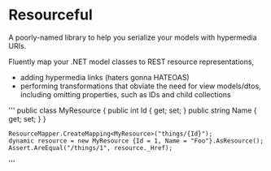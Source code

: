 Resourceful
===========

A poorly-named library to help you serialize your models with hypermedia URIs.

Fluently map your .NET model classes to REST resource representations, 
* adding hypermedia links (haters gonna HATEOAS)
* performing transformations that obviate the need for view models/dtos, including omitting properties, such as IDs and child collections

'''
public class MyResource
{
    public int Id { get; set; }
    	public string Name { get; set; }
    }
  
    ResourceMapper.CreateMapping<MyResource>("things/{Id}");
    dynamic resource = new MyResource {Id = 1, Name = "Foo"}.AsResource();
    Assert.AreEqual("/things/1", resource._Href);
'''
